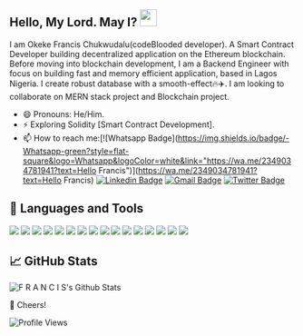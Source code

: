 ## Hello, My Lord. May I? <img src="https://raw.githubusercontent.com/iampavangandhi/iampavangandhi/master/gifs/Hi.gif" width="30px">


I am Okeke Francis Chukwudalu(codeBlooded developer). A Smart Contract Developer building decentralized application on the Ethereum blockchain. Before moving into blockchain development, I am a Backend Engineer with focus on building fast and memory efficient application, based in Lagos Nigeria. I create robust database with a smooth-effect🔥✈️. I am looking to collaborate on MERN stack project and Blockchain project.

<!-- - ⚡ Exploring Docker and Kubernetes. -->
- 😄 Pronouns: He/Him.
- ⚡ Exploring Solidity [Smart Contract Development].
- 📫 How to reach me:[![Whatsapp Badge](https://img.shields.io/badge/-Whatsapp-green?style=flat-square&logo=Whatsapp&logoColor=white&link="https://wa.me/2349034781941?text=Hello Francis")](https://wa.me/2349034781941?text=Hello Francis)
 [![Linkedin Badge](https://img.shields.io/badge/-LinkedIn-blue?style=flat-square&logo=Linkedin&logoColor=white&link=https://www.linkedin.com/in/francis-okeke-738012125/)](https://www.linkedin.com/in/francis-okeke-738012125/) 
 [![Gmail Badge](https://img.shields.io/badge/-Gmail-c14438?style=flat-square&logo=Gmail&logoColor=white&link=mailto:okeke98@gmail.com)](mailto:okeke98@gmail.com)
 [![Twitter Badge](https://img.shields.io/badge/-Twitter-blue?style=flat-square&logo=Twitter&logoColor=white&link=https://twitter.com/Francisokeke112)](https://twitter.com/Francisokeke112)

## 🔧 Languages and Tools

![](https://img.shields.io/badge/JavaScript-informational?style=flat&logo=javascript&logoColor=000000&color=238636&labelColor=F7DF1E)
![](https://img.shields.io/badge/React-informational?style=flat&logo=react&logoColor=white&color=238636&labelColor=61DAFB)
![](https://img.shields.io/badge/Redux-informational?style=flat&logo=Redux&logoColor=white&color=238636&labelColor=764ABC)
![](https://img.shields.io/badge/Vue-informational?style=flat&logo=vue.js&logoColor=white&color=238636&labelColor=42B983)
![](https://img.shields.io/badge/NodeJS-informational?style=flat&logo=node.js&logoColor=339933&color=238636&labelColor=ffffff)
![](https://img.shields.io/badge/Express-informational?style=flat&logo=express&logoColor=339933&color=238636&labelColor=ffffff)
![](https://img.shields.io/badge/MongoDB-informational?style=flat&logo=mongodb&logoColor=47A248&color=238636&labelColor=000)
![](https://img.shields.io/badge/MySQL-informational?style=flat&logo=mysql&logoColor=ffffff&color=238636&labelColor=4479A1)
![](https://img.shields.io/badge/Postman-informational?style=flat&logo=postman&logoColor=FF6C37&color=238636&labelColor=ffffff)
![](https://img.shields.io/badge/Bootstrap-informational?style=flat&logo=bootstrap&logoColor=ffffff&color=238636&labelColor=7952B3)
![](https://img.shields.io/badge/TailwindCSS-informational?style=flat&logo=tailwindcss&logoColor=06B6D4&color=238636&labelColor=FFFFFF)
![](https://img.shields.io/badge/SCSS-informational?style=flat&logo=sass&logoColor=C76494&color=238636&labelColor=FFFFFF)
![](https://img.shields.io/badge/GIT-informational?style=flat&logo=git&logoColor=ffffff&color=238636&labelColor=F05032)
![](https://img.shields.io/badge/GitHub-informational?style=flat&logo=github&logoColor=ffffff&color=238636&labelColor=181717)
![](https://img.shields.io/badge/VS%20Code-informational?style=flat&logo=visual-studio-code&logoColor=007ACC&color=238636&labelColor=ffffff)
![](https://img.shields.io/badge/Linux-informational?style=flat&logo=linux&logoColor=000000&color=238636&labelColor=FCC624)

<!-- ![](https://img.shields.io/badge/Docker-informational?style=flat&logo=docker&logoColor=2391E6&color=238636&labelColor=FFFFFF)
![](https://img.shields.io/badge/Kubernetes-informational?style=flat&logo=kubernetes&logoColor=2391E6&color=238636&labelColor=FFFFFF) -->

## 📈 GitHub Stats

![F R A N C I S's Github Stats](https://github-readme-stats.vercel.app/api?username=okekefrancis112&theme=merko&show_icons=true&custom_title=Activity%20Stats&title_color=40c463&text_color=b9c1c9&bg_color=161b22&hide_border=true&icon_color=40c463)

🥂 Cheers!

![Profile Views](https://gpvc.arturio.dev/okekefrancis112) 